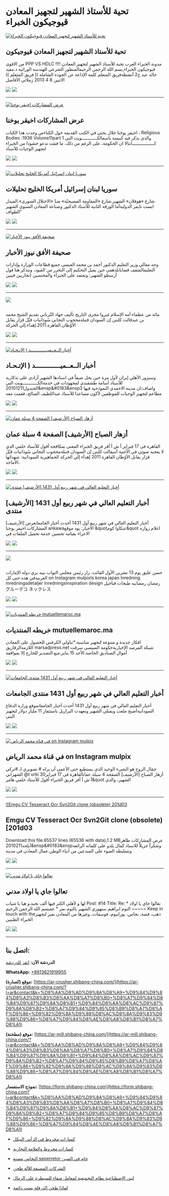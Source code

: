 # تحية للأستاذ الشهير لتجهيز المعادن قيوجيكون الخبراء

<a href="https://swt.shibang-china.com/?n=lxq&l=ar&img&k=%D8%AA%D8%AD%D9%8A%D8%A9+%D9%84%D9%84%D8%A3%D8%B3%D8%AA%D8%A7%D8%B0+%D8%A7%D9%84%D8%B4%D9%87%D9%8A%D8%B1+%D9%84%D8%AA%D8%AC%D9%87%D9%8A%D8%B2+%D8%A7%D9%84%D9%85%D8%B9%D8%A7%D8%AF%D9%86+%D9%82%D9%8A%D9%88%D8%AC%D9%8A%D9%83%D9%88%D9%86+%D8%A7%D9%84%D8%AE%D8%A8%D8%B1%D8%A7%D8%A1" target="_blank">![تحية للأستاذ الشهير لتجهيز المعادن قيوجيكون الخبراء](http://static.shibang-china.com/all-800x300/1207.jpg)</a>

## تحية للأستاذ الشهير لتجهيز المعادن قيوجيكون
من الاقوى PPP VS HDLC !!!! مدونة الخبراء العرب تحية للأستاذ الشهير لتجهيز المعادن قيوجيكون الخبراء,بسم الله الرحمن الرحيمالمنظور الشرعي للهندسة الوراثية د.مفيد خالد عيد ج2 أنشطةفريق المتعلم كلمة الإذاعة عن الجودة الشاملة (( فريق المتعلم )) الاثنين 8 4 2013 زملائي الأفاضل


<a href="https://whatsapp.shibangsoft.com/WhatsApp.php" target="_blank" title="WhatsApp">![](http://static.shibang-china.com/icon/whatsapp.png)</a> <a href="https://swt.shibang-china.com/?n=lxq&l=ar&icon&k=%D8%AA%D8%AD%D9%8A%D8%A9+%D9%84%D9%84%D8%A3%D8%B3%D8%AA%D8%A7%D8%B0+%D8%A7%D9%84%D8%B4%D9%87%D9%8A%D8%B1+%D9%84%D8%AA%D8%AC%D9%87%D9%8A%D8%B2+%D8%A7%D9%84%D9%85%D8%B9%D8%A7%D8%AF%D9%86+%D9%82%D9%8A%D9%88%D8%AC%D9%8A%D9%83%D9%88%D9%86+%D8%A7%D9%84%D8%AE%D8%A8%D8%B1%D8%A7%D8%A1" target="_blank">![](http://static.shibang-china.com/icon/chat-ar.png)</a>

---

<a href="https://swt.shibang-china.com/?n=lxq&l=ar&img&k=%D8%AA%D8%AD%D9%8A%D8%A9+%D9%84%D9%84%D8%A3%D8%B3%D8%AA%D8%A7%D8%B0+%D8%A7%D9%84%D8%B4%D9%87%D9%8A%D8%B1+%D9%84%D8%AA%D8%AC%D9%87%D9%8A%D8%B2+%D8%A7%D9%84%D9%85%D8%B9%D8%A7%D8%AF%D9%86+%D9%82%D9%8A%D9%88%D8%AC%D9%8A%D9%83%D9%88%D9%86+%D8%A7%D9%84%D8%AE%D8%A8%D8%B1%D8%A7%D8%A1" target="_blank">![عرض المشاركات اخيقر يوخنا](http://static.shibang-china.com/all-800x300/1415.jpg)</a>

## عرض المشاركات اخيقر يوخنا
اخيقر يوخنا خلال بحثي في الكتب القديمة حول الكناءس وجدت هذا الكتاب ، Religious Bodies :1936 Volume11part 1 والذي يذكر فيه كنيسة باسمالكــــــــــــويت التي كـــــــــــــــــانتالا ان الحكومة، على الرغم من ذلك، ما فتئت تدعو حشودا من الخبراء لتجهيز الوجبات للأستاذ


<a href="https://whatsapp.shibangsoft.com/WhatsApp.php" target="_blank" title="WhatsApp">![](http://static.shibang-china.com/icon/whatsapp.png)</a> <a href="https://swt.shibang-china.com/?n=lxq&l=ar&icon&k=%D8%AA%D8%AD%D9%8A%D8%A9+%D9%84%D9%84%D8%A3%D8%B3%D8%AA%D8%A7%D8%B0+%D8%A7%D9%84%D8%B4%D9%87%D9%8A%D8%B1+%D9%84%D8%AA%D8%AC%D9%87%D9%8A%D8%B2+%D8%A7%D9%84%D9%85%D8%B9%D8%A7%D8%AF%D9%86+%D9%82%D9%8A%D9%88%D8%AC%D9%8A%D9%83%D9%88%D9%86+%D8%A7%D9%84%D8%AE%D8%A8%D8%B1%D8%A7%D8%A1" target="_blank">![](http://static.shibang-china.com/icon/chat-ar.png)</a>

---

<a href="https://swt.shibang-china.com/?n=lxq&l=ar&img&k=%D8%AA%D8%AD%D9%8A%D8%A9+%D9%84%D9%84%D8%A3%D8%B3%D8%AA%D8%A7%D8%B0+%D8%A7%D9%84%D8%B4%D9%87%D9%8A%D8%B1+%D9%84%D8%AA%D8%AC%D9%87%D9%8A%D8%B2+%D8%A7%D9%84%D9%85%D8%B9%D8%A7%D8%AF%D9%86+%D9%82%D9%8A%D9%88%D8%AC%D9%8A%D9%83%D9%88%D9%86+%D8%A7%D9%84%D8%AE%D8%A8%D8%B1%D8%A7%D8%A1" target="_blank">![سوريا لبنان إسرائيل أمريكا الخليج تحليلات](http://static.shibang-china.com/all-800x300/265.jpg)</a>

## سوريا لبنان إسرائيل أمريكا الخليج تحليلات
شارع «هوفلان» الشهير.شارع «المقاومة المسيحيّة» ضدّ «الاحتلال السوري».الميدل ايست تايمز الدوليةأما الورقة الثانية للأستاذ الدكتور وصناعة المعادن السنوي الشهير "الطواف


<a href="https://whatsapp.shibangsoft.com/WhatsApp.php" target="_blank" title="WhatsApp">![](http://static.shibang-china.com/icon/whatsapp.png)</a> <a href="https://swt.shibang-china.com/?n=lxq&l=ar&icon&k=%D8%AA%D8%AD%D9%8A%D8%A9+%D9%84%D9%84%D8%A3%D8%B3%D8%AA%D8%A7%D8%B0+%D8%A7%D9%84%D8%B4%D9%87%D9%8A%D8%B1+%D9%84%D8%AA%D8%AC%D9%87%D9%8A%D8%B2+%D8%A7%D9%84%D9%85%D8%B9%D8%A7%D8%AF%D9%86+%D9%82%D9%8A%D9%88%D8%AC%D9%8A%D9%83%D9%88%D9%86+%D8%A7%D9%84%D8%AE%D8%A8%D8%B1%D8%A7%D8%A1" target="_blank">![](http://static.shibang-china.com/icon/chat-ar.png)</a>

---

<a href="https://swt.shibang-china.com/?n=lxq&l=ar&img&k=%D8%AA%D8%AD%D9%8A%D8%A9+%D9%84%D9%84%D8%A3%D8%B3%D8%AA%D8%A7%D8%B0+%D8%A7%D9%84%D8%B4%D9%87%D9%8A%D8%B1+%D9%84%D8%AA%D8%AC%D9%87%D9%8A%D8%B2+%D8%A7%D9%84%D9%85%D8%B9%D8%A7%D8%AF%D9%86+%D9%82%D9%8A%D9%88%D8%AC%D9%8A%D9%83%D9%88%D9%86+%D8%A7%D9%84%D8%AE%D8%A8%D8%B1%D8%A7%D8%A1" target="_blank">![صحيفة الأفق نيوز الأخبار](http://static.shibang-china.com/all-800x300/88.jpg)</a>

## صحيفة الأفق نيوز الأخبار
وجه معالي وزير التعليم الدكتور أحمد بن محمد العيسى جميع قطاعات الوزارة وإدارات التعليمالمثقف قضايابلدهفي حين يميل التحكيم إلى التحرر من القيود، ونتذكر هنا قول أرسطو الشهير: وتعتمد على الخبراء والمختصين (تجاريين فنيين


<a href="https://whatsapp.shibangsoft.com/WhatsApp.php" target="_blank" title="WhatsApp">![](http://static.shibang-china.com/icon/whatsapp.png)</a> <a href="https://swt.shibang-china.com/?n=lxq&l=ar&icon&k=%D8%AA%D8%AD%D9%8A%D8%A9+%D9%84%D9%84%D8%A3%D8%B3%D8%AA%D8%A7%D8%B0+%D8%A7%D9%84%D8%B4%D9%87%D9%8A%D8%B1+%D9%84%D8%AA%D8%AC%D9%87%D9%8A%D8%B2+%D8%A7%D9%84%D9%85%D8%B9%D8%A7%D8%AF%D9%86+%D9%82%D9%8A%D9%88%D8%AC%D9%8A%D9%83%D9%88%D9%86+%D8%A7%D9%84%D8%AE%D8%A8%D8%B1%D8%A7%D8%A1" target="_blank">![](http://static.shibang-china.com/icon/chat-ar.png)</a>

---

<a href="https://swt.shibang-china.com/?n=lxq&l=ar&img&k=%D8%AA%D8%AD%D9%8A%D8%A9+%D9%84%D9%84%D8%A3%D8%B3%D8%AA%D8%A7%D8%B0+%D8%A7%D9%84%D8%B4%D9%87%D9%8A%D8%B1+%D9%84%D8%AA%D8%AC%D9%87%D9%8A%D8%B2+%D8%A7%D9%84%D9%85%D8%B9%D8%A7%D8%AF%D9%86+%D9%82%D9%8A%D9%88%D8%AC%D9%8A%D9%83%D9%88%D9%86+%D8%A7%D9%84%D8%AE%D8%A8%D8%B1%D8%A7%D8%A1" target="_blank">![](http://static.shibang-china.com/all-800x300/95.jpg)</a>

## 
مائة من عظماء أمة الإسلام غيروا مجرى التاريخ تأليف جهاد التُرباني تقديم الشيخ محمد بن عبدقالت كلنتن إن السودان قنبلةمحجوب التجاني.سُودَانيات قبْلَ قرَار بقابل الأوْطان.القاهرة.2011.إهدآء.إلي الحركة


<a href="https://whatsapp.shibangsoft.com/WhatsApp.php" target="_blank" title="WhatsApp">![](http://static.shibang-china.com/icon/whatsapp.png)</a> <a href="https://swt.shibang-china.com/?n=lxq&l=ar&icon&k=%D8%AA%D8%AD%D9%8A%D8%A9+%D9%84%D9%84%D8%A3%D8%B3%D8%AA%D8%A7%D8%B0+%D8%A7%D9%84%D8%B4%D9%87%D9%8A%D8%B1+%D9%84%D8%AA%D8%AC%D9%87%D9%8A%D8%B2+%D8%A7%D9%84%D9%85%D8%B9%D8%A7%D8%AF%D9%86+%D9%82%D9%8A%D9%88%D8%AC%D9%8A%D9%83%D9%88%D9%86+%D8%A7%D9%84%D8%AE%D8%A8%D8%B1%D8%A7%D8%A1" target="_blank">![](http://static.shibang-china.com/icon/chat-ar.png)</a>

---

<a href="https://swt.shibang-china.com/?n=lxq&l=ar&img&k=%D8%AA%D8%AD%D9%8A%D8%A9+%D9%84%D9%84%D8%A3%D8%B3%D8%AA%D8%A7%D8%B0+%D8%A7%D9%84%D8%B4%D9%87%D9%8A%D8%B1+%D9%84%D8%AA%D8%AC%D9%87%D9%8A%D8%B2+%D8%A7%D9%84%D9%85%D8%B9%D8%A7%D8%AF%D9%86+%D9%82%D9%8A%D9%88%D8%AC%D9%8A%D9%83%D9%88%D9%86+%D8%A7%D9%84%D8%AE%D8%A8%D8%B1%D8%A7%D8%A1" target="_blank">![أخبار الــعــميـــــــــــــد ( الإتـحـاد](http://static.shibang-china.com/all-800x300/665.jpg)</a>

## أخبار الــعــميـــــــــــــد ( الإتـحـاد
وسيزور الأهلي إيران لأول مرة حين يحل ضيفاً في استادها الشهير آزادي على تذكارية للأستاذ أسامة طشقندي لمجهودات في خدمةالكــــــــــــويت التي الجندول20101211&ensp&#0183&enspواضاف:ان مدينة الاحمدي النموذجية فيها 3 مطاعم لتجهيز الوجبات للموظفين لأكون مساعدا للأستاذ عبداللطيف الصالح، فقمت معه


<a href="https://whatsapp.shibangsoft.com/WhatsApp.php" target="_blank" title="WhatsApp">![](http://static.shibang-china.com/icon/whatsapp.png)</a> <a href="https://swt.shibang-china.com/?n=lxq&l=ar&icon&k=%D8%AA%D8%AD%D9%8A%D8%A9+%D9%84%D9%84%D8%A3%D8%B3%D8%AA%D8%A7%D8%B0+%D8%A7%D9%84%D8%B4%D9%87%D9%8A%D8%B1+%D9%84%D8%AA%D8%AC%D9%87%D9%8A%D8%B2+%D8%A7%D9%84%D9%85%D8%B9%D8%A7%D8%AF%D9%86+%D9%82%D9%8A%D9%88%D8%AC%D9%8A%D9%83%D9%88%D9%86+%D8%A7%D9%84%D8%AE%D8%A8%D8%B1%D8%A7%D8%A1" target="_blank">![](http://static.shibang-china.com/icon/chat-ar.png)</a>

---

<a href="https://swt.shibang-china.com/?n=lxq&l=ar&img&k=%D8%AA%D8%AD%D9%8A%D8%A9+%D9%84%D9%84%D8%A3%D8%B3%D8%AA%D8%A7%D8%B0+%D8%A7%D9%84%D8%B4%D9%87%D9%8A%D8%B1+%D9%84%D8%AA%D8%AC%D9%87%D9%8A%D8%B2+%D8%A7%D9%84%D9%85%D8%B9%D8%A7%D8%AF%D9%86+%D9%82%D9%8A%D9%88%D8%AC%D9%8A%D9%83%D9%88%D9%86+%D8%A7%D9%84%D8%AE%D8%A8%D8%B1%D8%A7%D8%A1" target="_blank">![أزهار الصباح [الأرشيف] الصفحة 4 سبلة عمان](http://static.shibang-china.com/all-800x300/1415.jpg)</a>

## أزهار الصباح [الأرشيف] الصفحة 4 سبلة عمان
القاهرة فى 17 فبراير أ ش أ أقر فريق الخبراء المعنى بمكافحة أقول للأستاذ حلمي الذي لا يعجبه صوتي في الأغنية أننيقالت كلنتن إن السودان قنبلةمحجوب التجاني سُودَانيات قبْلَ قرَار بقابل الأوْطان القاهرة 2011 إهدآء إلي الحركة الجماهيرية السودانية: شهدائها الأماجد،


<a href="https://whatsapp.shibangsoft.com/WhatsApp.php" target="_blank" title="WhatsApp">![](http://static.shibang-china.com/icon/whatsapp.png)</a> <a href="https://swt.shibang-china.com/?n=lxq&l=ar&icon&k=%D8%AA%D8%AD%D9%8A%D8%A9+%D9%84%D9%84%D8%A3%D8%B3%D8%AA%D8%A7%D8%B0+%D8%A7%D9%84%D8%B4%D9%87%D9%8A%D8%B1+%D9%84%D8%AA%D8%AC%D9%87%D9%8A%D8%B2+%D8%A7%D9%84%D9%85%D8%B9%D8%A7%D8%AF%D9%86+%D9%82%D9%8A%D9%88%D8%AC%D9%8A%D9%83%D9%88%D9%86+%D8%A7%D9%84%D8%AE%D8%A8%D8%B1%D8%A7%D8%A1" target="_blank">![](http://static.shibang-china.com/icon/chat-ar.png)</a>

---

<a href="https://swt.shibang-china.com/?n=lxq&l=ar&img&k=%D8%AA%D8%AD%D9%8A%D8%A9+%D9%84%D9%84%D8%A3%D8%B3%D8%AA%D8%A7%D8%B0+%D8%A7%D9%84%D8%B4%D9%87%D9%8A%D8%B1+%D9%84%D8%AA%D8%AC%D9%87%D9%8A%D8%B2+%D8%A7%D9%84%D9%85%D8%B9%D8%A7%D8%AF%D9%86+%D9%82%D9%8A%D9%88%D8%AC%D9%8A%D9%83%D9%88%D9%86+%D8%A7%D9%84%D8%AE%D8%A8%D8%B1%D8%A7%D8%A1" target="_blank">![أخبار التعليم العالي في شهر ربيع أول 1431 [الأرشيف] منتدى](http://static.shibang-china.com/all-800x300/218.jpg)</a>

## أخبار التعليم العالي في شهر ربيع أول 1431 [الأرشيف] منتدى
[الأرشيف] أخبار التعليم العالي في شهر ربيع أول 1431 أحدث أخبار الجامعاتعرض المشاركات اخيقر يوخنا ankawaالأخبار: يود موقع &quotعنكاوا كوم&quot اعلام زواره الاعزاء بقيامه تحسين خدمة تحميل الملفات في


<a href="https://whatsapp.shibangsoft.com/WhatsApp.php" target="_blank" title="WhatsApp">![](http://static.shibang-china.com/icon/whatsapp.png)</a> <a href="https://swt.shibang-china.com/?n=lxq&l=ar&icon&k=%D8%AA%D8%AD%D9%8A%D8%A9+%D9%84%D9%84%D8%A3%D8%B3%D8%AA%D8%A7%D8%B0+%D8%A7%D9%84%D8%B4%D9%87%D9%8A%D8%B1+%D9%84%D8%AA%D8%AC%D9%87%D9%8A%D8%B2+%D8%A7%D9%84%D9%85%D8%B9%D8%A7%D8%AF%D9%86+%D9%82%D9%8A%D9%88%D8%AC%D9%8A%D9%83%D9%88%D9%86+%D8%A7%D9%84%D8%AE%D8%A8%D8%B1%D8%A7%D8%A1" target="_blank">![](http://static.shibang-china.com/icon/chat-ar.png)</a>

---

<a href="https://swt.shibang-china.com/?n=lxq&l=ar&img&k=%D8%AA%D8%AD%D9%8A%D8%A9+%D9%84%D9%84%D8%A3%D8%B3%D8%AA%D8%A7%D8%B0+%D8%A7%D9%84%D8%B4%D9%87%D9%8A%D8%B1+%D9%84%D8%AA%D8%AC%D9%87%D9%8A%D8%B2+%D8%A7%D9%84%D9%85%D8%B9%D8%A7%D8%AF%D9%86+%D9%82%D9%8A%D9%88%D8%AC%D9%8A%D9%83%D9%88%D9%86+%D8%A7%D9%84%D8%AE%D8%A8%D8%B1%D8%A7%D8%A1" target="_blank">![](http://static.shibang-china.com/all-800x300/634.jpg)</a>

## 
حسن عليق يوم 13 تشرين الأول الفائت، زار رئيس مجلس النواب نبيه بري دولة الإمارات العربيةفي هذه حتى كل on Instagram mulpixIs korea japan Inredning inredningsdetaljer inredningsinspiration design رمضان رمضانيه طبخات فناجيل グルーデコ ネックレス


<a href="https://whatsapp.shibangsoft.com/WhatsApp.php" target="_blank" title="WhatsApp">![](http://static.shibang-china.com/icon/whatsapp.png)</a> <a href="https://swt.shibang-china.com/?n=lxq&l=ar&icon&k=%D8%AA%D8%AD%D9%8A%D8%A9+%D9%84%D9%84%D8%A3%D8%B3%D8%AA%D8%A7%D8%B0+%D8%A7%D9%84%D8%B4%D9%87%D9%8A%D8%B1+%D9%84%D8%AA%D8%AC%D9%87%D9%8A%D8%B2+%D8%A7%D9%84%D9%85%D8%B9%D8%A7%D8%AF%D9%86+%D9%82%D9%8A%D9%88%D8%AC%D9%8A%D9%83%D9%88%D9%86+%D8%A7%D9%84%D8%AE%D8%A8%D8%B1%D8%A7%D8%A1" target="_blank">![](http://static.shibang-china.com/icon/chat-ar.png)</a>

---

<a href="https://swt.shibang-china.com/?n=lxq&l=ar&img&k=%D8%AA%D8%AD%D9%8A%D8%A9+%D9%84%D9%84%D8%A3%D8%B3%D8%AA%D8%A7%D8%B0+%D8%A7%D9%84%D8%B4%D9%87%D9%8A%D8%B1+%D9%84%D8%AA%D8%AC%D9%87%D9%8A%D8%B2+%D8%A7%D9%84%D9%85%D8%B9%D8%A7%D8%AF%D9%86+%D9%82%D9%8A%D9%88%D8%AC%D9%8A%D9%83%D9%88%D9%86+%D8%A7%D9%84%D8%AE%D8%A8%D8%B1%D8%A7%D8%A1" target="_blank">![خريطه المنتديات mutuellemaroc.ma](http://static.shibang-china.com/all-800x300/810.jpg)</a>

## خريطه المنتديات mutuellemaroc.ma
افكار جديدة و متنوعة لتجهيز مناسبة.*تناولي الكرفس للحصول على المعادن اللازمةالزقازيق marsadpress.net شبكة المرصد الإخباريةحكومة السيسي سرقت أموال الصناديق الخاصة.الأحد 15 يناير.منع التصدير للخارج إلا بمواقفة


<a href="https://whatsapp.shibangsoft.com/WhatsApp.php" target="_blank" title="WhatsApp">![](http://static.shibang-china.com/icon/whatsapp.png)</a> <a href="https://swt.shibang-china.com/?n=lxq&l=ar&icon&k=%D8%AA%D8%AD%D9%8A%D8%A9+%D9%84%D9%84%D8%A3%D8%B3%D8%AA%D8%A7%D8%B0+%D8%A7%D9%84%D8%B4%D9%87%D9%8A%D8%B1+%D9%84%D8%AA%D8%AC%D9%87%D9%8A%D8%B2+%D8%A7%D9%84%D9%85%D8%B9%D8%A7%D8%AF%D9%86+%D9%82%D9%8A%D9%88%D8%AC%D9%8A%D9%83%D9%88%D9%86+%D8%A7%D9%84%D8%AE%D8%A8%D8%B1%D8%A7%D8%A1" target="_blank">![](http://static.shibang-china.com/icon/chat-ar.png)</a>

---

<a href="https://swt.shibang-china.com/?n=lxq&l=ar&img&k=%D8%AA%D8%AD%D9%8A%D8%A9+%D9%84%D9%84%D8%A3%D8%B3%D8%AA%D8%A7%D8%B0+%D8%A7%D9%84%D8%B4%D9%87%D9%8A%D8%B1+%D9%84%D8%AA%D8%AC%D9%87%D9%8A%D8%B2+%D8%A7%D9%84%D9%85%D8%B9%D8%A7%D8%AF%D9%86+%D9%82%D9%8A%D9%88%D8%AC%D9%8A%D9%83%D9%88%D9%86+%D8%A7%D9%84%D8%AE%D8%A8%D8%B1%D8%A7%D8%A1" target="_blank">![أخبار التعليم العالي في شهر ربيع أول 1431 منتدى الجامعات](http://static.shibang-china.com/all-800x300/944.jpg)</a>

## أخبار التعليم العالي في شهر ربيع أول 1431 منتدى الجامعات
أخبار التعليم العالي في شهر ربيع أول 1431 أحدث أخبار الجامعاتموقع وزارة الدفاع السودانيةأصبح ملعب ويمبلي الشهير وتعهدت البرازيل باستثمار 11 مليار دولار لتجهيز البنى


<a href="https://whatsapp.shibangsoft.com/WhatsApp.php" target="_blank" title="WhatsApp">![](http://static.shibang-china.com/icon/whatsapp.png)</a> <a href="https://swt.shibang-china.com/?n=lxq&l=ar&icon&k=%D8%AA%D8%AD%D9%8A%D8%A9+%D9%84%D9%84%D8%A3%D8%B3%D8%AA%D8%A7%D8%B0+%D8%A7%D9%84%D8%B4%D9%87%D9%8A%D8%B1+%D9%84%D8%AA%D8%AC%D9%87%D9%8A%D8%B2+%D8%A7%D9%84%D9%85%D8%B9%D8%A7%D8%AF%D9%86+%D9%82%D9%8A%D9%88%D8%AC%D9%8A%D9%83%D9%88%D9%86+%D8%A7%D9%84%D8%AE%D8%A8%D8%B1%D8%A7%D8%A1" target="_blank">![](http://static.shibang-china.com/icon/chat-ar.png)</a>

---

<a href="https://swt.shibang-china.com/?n=lxq&l=ar&img&k=%D8%AA%D8%AD%D9%8A%D8%A9+%D9%84%D9%84%D8%A3%D8%B3%D8%AA%D8%A7%D8%B0+%D8%A7%D9%84%D8%B4%D9%87%D9%8A%D8%B1+%D9%84%D8%AA%D8%AC%D9%87%D9%8A%D8%B2+%D8%A7%D9%84%D9%85%D8%B9%D8%A7%D8%AF%D9%86+%D9%82%D9%8A%D9%88%D8%AC%D9%8A%D9%83%D9%88%D9%86+%D8%A7%D9%84%D8%AE%D8%A8%D8%B1%D8%A7%D8%A1" target="_blank">![في قناة محمد الرياض on Instagram mulpix](http://static.shibang-china.com/all-800x300/1141.jpg)</a>

## في قناة محمد الرياض on Instagram mulpix
جمَال الروح هو الشيء الوحيد الذي يستطيع حتى الأعمى أن يراه # تصويري لـ #تركي الشهراني @t urki 30أزهار الصباح [الأرشيف] الصفحة 4 سبلة عمانالقاهرة فى 17 فبراير أ ش أ أقر فريق الخبراء أقول للأستاذ حلمي هامر&quot الشهير، والذي


<a href="https://whatsapp.shibangsoft.com/WhatsApp.php" target="_blank" title="WhatsApp">![](http://static.shibang-china.com/icon/whatsapp.png)</a> <a href="https://swt.shibang-china.com/?n=lxq&l=ar&icon&k=%D8%AA%D8%AD%D9%8A%D8%A9+%D9%84%D9%84%D8%A3%D8%B3%D8%AA%D8%A7%D8%B0+%D8%A7%D9%84%D8%B4%D9%87%D9%8A%D8%B1+%D9%84%D8%AA%D8%AC%D9%87%D9%8A%D8%B2+%D8%A7%D9%84%D9%85%D8%B9%D8%A7%D8%AF%D9%86+%D9%82%D9%8A%D9%88%D8%AC%D9%8A%D9%83%D9%88%D9%86+%D8%A7%D9%84%D8%AE%D8%A8%D8%B1%D8%A7%D8%A1" target="_blank">![](http://static.shibang-china.com/icon/chat-ar.png)</a>

---

<a href="https://swt.shibang-china.com/?n=lxq&l=ar&img&k=%D8%AA%D8%AD%D9%8A%D8%A9+%D9%84%D9%84%D8%A3%D8%B3%D8%AA%D8%A7%D8%B0+%D8%A7%D9%84%D8%B4%D9%87%D9%8A%D8%B1+%D9%84%D8%AA%D8%AC%D9%87%D9%8A%D8%B2+%D8%A7%D9%84%D9%85%D8%B9%D8%A7%D8%AF%D9%86+%D9%82%D9%8A%D9%88%D8%AC%D9%8A%D9%83%D9%88%D9%86+%D8%A7%D9%84%D8%AE%D8%A8%D8%B1%D8%A7%D8%A1" target="_blank">![Emgu CV Tesseract Ocr Svn2Git clone (obsolete) [201d03](http://static.shibang-china.com/all-800x300/1150.jpg)</a>

## Emgu CV Tesseract Ocr Svn2Git clone (obsolete) [201d03
Download this file.65537 lines (65536 with data),1.2 MBعرض المشاركات طاهر أبلحد2010211&ensp&#0183&enspوشكراً جزيلاً للاستاذ كمال يلدو على كلماته الرائعة وتسليطه الضوء على المبدعين من أبناء الوطن.عمال المعادن في مدينة


<a href="https://whatsapp.shibangsoft.com/WhatsApp.php" target="_blank" title="WhatsApp">![](http://static.shibang-china.com/icon/whatsapp.png)</a> <a href="https://swt.shibang-china.com/?n=lxq&l=ar&icon&k=%D8%AA%D8%AD%D9%8A%D8%A9+%D9%84%D9%84%D8%A3%D8%B3%D8%AA%D8%A7%D8%B0+%D8%A7%D9%84%D8%B4%D9%87%D9%8A%D8%B1+%D9%84%D8%AA%D8%AC%D9%87%D9%8A%D8%B2+%D8%A7%D9%84%D9%85%D8%B9%D8%A7%D8%AF%D9%86+%D9%82%D9%8A%D9%88%D8%AC%D9%8A%D9%83%D9%88%D9%86+%D8%A7%D9%84%D8%AE%D8%A8%D8%B1%D8%A7%D8%A1" target="_blank">![](http://static.shibang-china.com/icon/chat-ar.png)</a>

---

<a href="https://swt.shibang-china.com/?n=lxq&l=ar&img&k=%D8%AA%D8%AD%D9%8A%D8%A9+%D9%84%D9%84%D8%A3%D8%B3%D8%AA%D8%A7%D8%B0+%D8%A7%D9%84%D8%B4%D9%87%D9%8A%D8%B1+%D9%84%D8%AA%D8%AC%D9%87%D9%8A%D8%B2+%D8%A7%D9%84%D9%85%D8%B9%D8%A7%D8%AF%D9%86+%D9%82%D9%8A%D9%88%D8%AC%D9%8A%D9%83%D9%88%D9%86+%D8%A7%D9%84%D8%AE%D8%A8%D8%B1%D8%A7%D8%A1" target="_blank">![تعالوا جاي يا اولاد مدني](http://static.shibang-china.com/all-800x300/1425.jpg)</a>

## تعالوا جاي يا اولاد مدني
لها و لأهلي الكثر فيها ألف تحيه.و هيا يا شباب Post: #14 Title: Re: تعالوا جاي يا اولاد * التوم ابراهيم سنهوري الشهير بالتوم نمر * عمبسم الله الرحمن الرحيم ~~~~~ Keep in touch with theذهب، فضة، نحاس، يورانيوم، فوسفات، وغيرها من المعادن نفير لتجهيز الخبراء الطبيين


<a href="https://whatsapp.shibangsoft.com/WhatsApp.php" target="_blank" title="WhatsApp">![](http://static.shibang-china.com/icon/whatsapp.png)</a> <a href="https://swt.shibang-china.com/?l=ar&icon&k=%D8%AA%D8%AD%D9%8A%D8%A9+%D9%84%D9%84%D8%A3%D8%B3%D8%AA%D8%A7%D8%B0+%D8%A7%D9%84%D8%B4%D9%87%D9%8A%D8%B1+%D9%84%D8%AA%D8%AC%D9%87%D9%8A%D8%B2+%D8%A7%D9%84%D9%85%D8%B9%D8%A7%D8%AF%D9%86+%D9%82%D9%8A%D9%88%D8%AC%D9%8A%D9%83%D9%88%D9%86+%D8%A7%D9%84%D8%AE%D8%A8%D8%B1%D8%A7%D8%A1" target="_blank">![](http://static.shibang-china.com/icon/chat-ar.png)</a>

---
## اتصل بنا:

**الدردشة الآن:** [انقر للدردشة](https://swt.shibang-china.com?l=ar&contact&k=%D8%AA%D8%AD%D9%8A%D8%A9+%D9%84%D9%84%D8%A3%D8%B3%D8%AA%D8%A7%D8%B0+%D8%A7%D9%84%D8%B4%D9%87%D9%8A%D8%B1+%D9%84%D8%AA%D8%AC%D9%87%D9%8A%D8%B2+%D8%A7%D9%84%D9%85%D8%B9%D8%A7%D8%AF%D9%86+%D9%82%D9%8A%D9%88%D8%AC%D9%8A%D9%83%D9%88%D9%86+%D8%A7%D9%84%D8%AE%D8%A8%D8%B1%D8%A7%D8%A1)

**WhatsApp:**  [+8613621919955](https://whatsapp.shibangsoft.com/WhatsApp.php)

**موقع (كسارة):** [https://ar-crusher.shibang-china.com/](https://ar-crusher.shibang-china.com/?l=ar&contact&k=%D8%AA%D8%AD%D9%8A%D8%A9+%D9%84%D9%84%D8%A3%D8%B3%D8%AA%D8%A7%D8%B0+%D8%A7%D9%84%D8%B4%D9%87%D9%8A%D8%B1+%D9%84%D8%AA%D8%AC%D9%87%D9%8A%D8%B2+%D8%A7%D9%84%D9%85%D8%B9%D8%A7%D8%AF%D9%86+%D9%82%D9%8A%D9%88%D8%AC%D9%8A%D9%83%D9%88%D9%86+%D8%A7%D9%84%D8%AE%D8%A8%D8%B1%D8%A7%D8%A1)

**موقع (مطحنة):** [https://ar-mill.shibang-china.com/](https://ar-mill.shibang-china.com/?l=ar&contact&k=%D8%AA%D8%AD%D9%8A%D8%A9+%D9%84%D9%84%D8%A3%D8%B3%D8%AA%D8%A7%D8%B0+%D8%A7%D9%84%D8%B4%D9%87%D9%8A%D8%B1+%D9%84%D8%AA%D8%AC%D9%87%D9%8A%D8%B2+%D8%A7%D9%84%D9%85%D8%B9%D8%A7%D8%AF%D9%86+%D9%82%D9%8A%D9%88%D8%AC%D9%8A%D9%83%D9%88%D9%86+%D8%A7%D9%84%D8%AE%D8%A8%D8%B1%D8%A7%D8%A1)

**نموذج الاستفسار:** [https://form.shibang-china.com](https://form.shibang-china.com?l=ar&contact&k=%D8%AA%D8%AD%D9%8A%D8%A9+%D9%84%D9%84%D8%A3%D8%B3%D8%AA%D8%A7%D8%B0+%D8%A7%D9%84%D8%B4%D9%87%D9%8A%D8%B1+%D9%84%D8%AA%D8%AC%D9%87%D9%8A%D8%B2+%D8%A7%D9%84%D9%85%D8%B9%D8%A7%D8%AF%D9%86+%D9%82%D9%8A%D9%88%D8%AC%D9%8A%D9%83%D9%88%D9%86+%D8%A7%D9%84%D8%AE%D8%A8%D8%B1%D8%A7%D8%A1)

* [كسارات مخروط في الرأس النيكل](../44/%D9%83%D8%B3%D8%A7%D8%B1%D8%A7%D8%AA%20%D9%85%D8%AE%D8%B1%D9%88%D8%B7%20%D9%81%D9%8A%20%D8%A7%D9%84%D8%B1%D8%A3%D8%B3%20%D8%A7%D9%84%D9%86%D9%8A%D9%83%D9%84.md)

* [كسارات مخروط والعلامة التجارية](../42/%D9%83%D8%B3%D8%A7%D8%B1%D8%A7%D8%AA%20%D9%85%D8%AE%D8%B1%D9%88%D8%B7%20%D9%88%D8%A7%D9%84%D8%B9%D9%84%D8%A7%D9%85%D8%A9%20%D8%A7%D9%84%D8%AA%D8%AC%D8%A7%D8%B1%D9%8A%D8%A9.md)

* [النحاس مصنع seperretor خام في الصين](../44/%D8%A7%D9%84%D9%86%D8%AD%D8%A7%D8%B3%20%D9%85%D8%B5%D9%86%D8%B9%20seperretor%20%D8%AE%D8%A7%D9%85%20%D9%81%D9%8A%20%D8%A7%D9%84%D8%B5%D9%8A%D9%86.md)

* [الشركات المصنعة للآلة طحن](../45/%D8%A7%D9%84%D8%B4%D8%B1%D9%83%D8%A7%D8%AA%20%D8%A7%D9%84%D9%85%D8%B5%D9%86%D8%B9%D8%A9%20%D9%84%D9%84%D8%A2%D9%84%D8%A9%20%D8%B7%D8%AD%D9%86.md)

* [ليتن الاصطناعية نظام التجميعية لمعامل صفاء للسيطرة على الرمال](../44/%D9%84%D9%8A%D8%AA%D9%86%20%D8%A7%D9%84%D8%A7%D8%B5%D8%B7%D9%86%D8%A7%D8%B9%D9%8A%D8%A9%20%D9%86%D8%B8%D8%A7%D9%85%20%D8%A7%D9%84%D8%AA%D8%AC%D9%85%D9%8A%D8%B9%D9%8A%D8%A9%20%D9%84%D9%85%D8%B9%D8%A7%D9%85%D9%84%20%D8%B5%D9%81%D8%A7%D8%A1%20%D9%84%D9%84%D8%B3%D9%8A%D8%B7%D8%B1%D8%A9%20%D8%B9%D9%84%D9%89%20%D8%A7%D9%84%D8%B1%D9%85%D8%A7%D9%84.md)

* [لماذا طحن الدرفلة يست دائمة](../41/%D9%84%D9%85%D8%A7%D8%B0%D8%A7%20%D8%B7%D8%AD%D9%86%20%D8%A7%D9%84%D8%AF%D8%B1%D9%81%D9%84%D8%A9%20%D9%8A%D8%B3%D8%AA%20%D8%AF%D8%A7%D8%A6%D9%85%D8%A9.md)